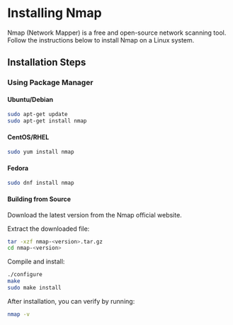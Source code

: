 # Installing Nmap

Nmap (Network Mapper) is a free and open-source network scanning tool. Follow the instructions below to install Nmap on a Linux system.

## Installation Steps

### Using Package Manager

#### Ubuntu/Debian

```bash
sudo apt-get update
sudo apt-get install nmap
```

#### CentOS/RHEL
```bash
sudo yum install nmap
```

#### Fedora
```bash
sudo dnf install nmap
```

#### Building from Source

Download the latest version from the Nmap official website.

Extract the downloaded file:

```bash
tar -xzf nmap-<version>.tar.gz
cd nmap-<version>
```

Compile and install:
```bash
./configure
make
sudo make install
```

After installation, you can verify by running:

```bash
nmap -v
```
